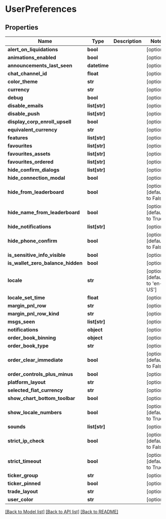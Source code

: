 # UserPreferences

## Properties
Name | Type | Description | Notes
------------ | ------------- | ------------- | -------------
**alert_on_liquidations** | **bool** |  | [optional] 
**animations_enabled** | **bool** |  | [optional] 
**announcements_last_seen** | **datetime** |  | [optional] 
**chat_channel_id** | **float** |  | [optional] 
**color_theme** | **str** |  | [optional] 
**currency** | **str** |  | [optional] 
**debug** | **bool** |  | [optional] 
**disable_emails** | **list[str]** |  | [optional] 
**disable_push** | **list[str]** |  | [optional] 
**display_corp_enroll_upsell** | **bool** |  | [optional] 
**equivalent_currency** | **str** |  | [optional] 
**features** | **list[str]** |  | [optional] 
**favourites** | **list[str]** |  | [optional] 
**favourites_assets** | **list[str]** |  | [optional] 
**favourites_ordered** | **list[str]** |  | [optional] 
**hide_confirm_dialogs** | **list[str]** |  | [optional] 
**hide_connection_modal** | **bool** |  | [optional] 
**hide_from_leaderboard** | **bool** |  | [optional] [default to False]
**hide_name_from_leaderboard** | **bool** |  | [optional] [default to True]
**hide_notifications** | **list[str]** |  | [optional] 
**hide_phone_confirm** | **bool** |  | [optional] [default to False]
**is_sensitive_info_visible** | **bool** |  | [optional] 
**is_wallet_zero_balance_hidden** | **bool** |  | [optional] 
**locale** | **str** |  | [optional] [default to 'en-US']
**locale_set_time** | **float** |  | [optional] 
**margin_pnl_row** | **str** |  | [optional] 
**margin_pnl_row_kind** | **str** |  | [optional] 
**msgs_seen** | **list[str]** |  | [optional] 
**notifications** | **object** |  | [optional] 
**order_book_binning** | **object** |  | [optional] 
**order_book_type** | **str** |  | [optional] 
**order_clear_immediate** | **bool** |  | [optional] [default to False]
**order_controls_plus_minus** | **bool** |  | [optional] 
**platform_layout** | **str** |  | [optional] 
**selected_fiat_currency** | **str** |  | [optional] 
**show_chart_bottom_toolbar** | **bool** |  | [optional] 
**show_locale_numbers** | **bool** |  | [optional] [default to True]
**sounds** | **list[str]** |  | [optional] 
**strict_ip_check** | **bool** |  | [optional] [default to False]
**strict_timeout** | **bool** |  | [optional] [default to True]
**ticker_group** | **str** |  | [optional] 
**ticker_pinned** | **bool** |  | [optional] 
**trade_layout** | **str** |  | [optional] 
**user_color** | **str** |  | [optional] 

[[Back to Model list]](../README.md#documentation-for-models) [[Back to API list]](../README.md#documentation-for-api-endpoints) [[Back to README]](../README.md)


